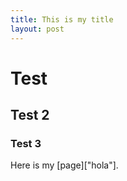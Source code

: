 ```yaml
---
title: This is my title
layout: post
---
```


# Test

## Test 2

### Test 3

Here is my [page]["hola"].
